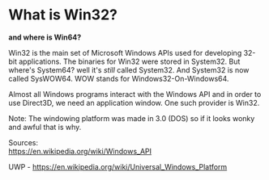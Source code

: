 # What is Win32?
**and where is Win64?**

Win32 is the main set of Microsoft Windows APIs used for developing 32-bit applications. The binaries for Win32 were stored in System32. But where's System64? well it's *still* called System32. And System32 is now called SysWOW64. WOW stands for Windows32-On-Windows64.

Almost all Windows programs interact with the Windows API and in order to use Direct3D, we need an application window. One such provider is Win32.

Note: The windowing platform was made in 3.0 (DOS) so if it looks wonky and awful that is why.

Sources: </br>
https://en.wikipedia.org/wiki/Windows_API

UWP - https://en.wikipedia.org/wiki/Universal_Windows_Platform